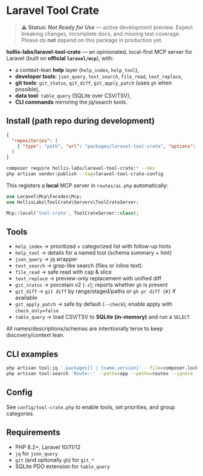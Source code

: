 # Laravel Tool Crate

> ⚠️ **Status: _Not Ready for Use_** — active development preview. Expect breaking changes, incomplete docs, and missing test coverage. Please do **not** depend on this package in production yet.

**hollis-labs/laravel-tool-crate** — an opinionated, local-first MCP server for Laravel (built on **official `laravel/mcp`**), with:
- a context-lean **help** layer (`help_index`, `help_tool`),
- **developer tools**: `json_query`, `text_search`, `file_read`, `text_replace`,
- **git tools**: `git_status`, `git_diff`, `git_apply_patch` (uses `gh` when possible),
- **data tool**: `table_query` (SQLite over CSV/TSV),
- **CLI commands** mirroring the jq/search tools.

## Install (path repo during development)
```json
{
  "repositories": [
    { "type": "path", "url": "packages/laravel-tool-crate", "options": { "symlink": true } }
  ]
}
```
```bash
composer require hollis-labs/laravel-tool-crate:* --dev
php artisan vendor:publish --tag=laravel-tool-crate-config
```

This registers a **local** MCP server in `routes/ai.php` automatically:
```php
use Laravel\Mcp\Facades\Mcp;
use HollisLabs\ToolCrate\Servers\ToolCrateServer;

Mcp::local('tool-crate', ToolCrateServer::class);
```

## Tools
- `help_index` → prioritized + categorized list with follow-up hints
- `help_tool` → details for a named tool (schema summary + hint)
- `json_query` → jq wrapper
- `text_search` → grep-like search (files or inline text)
- `file_read` → safe read with cap & slice
- `text_replace` → preview-only replacement with unified diff
- `git_status` → porcelain v2 (`-z`); reports whether `gh` is present
- `git_diff` → `git diff` by range/staged/paths or `gh pr diff {#}` if available
- `git_apply_patch` → safe by default (`--check`); enable apply with `check_only=false`
- `table_query` → load CSV/TSV to **SQLite (in-memory)** and run a `SELECT`

All names/descriptions/schemas are intentionally terse to keep discovery/context lean.

## CLI examples
```bash
php artisan tool:jq '.packages[] | {name,version}' --file=composer.lock
php artisan tool:search 'Route::' --paths=app --paths=routes --ignore
```

## Config
See `config/tool-crate.php` to enable tools, set priorities, and group categories.

## Requirements
- PHP 8.2+, Laravel 10/11/12
- `jq` for `json_query`
- `git` (and optionally `gh`) for `git_*`
- SQLite PDO extension for `table_query`
